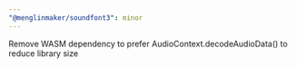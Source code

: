 ```yaml
---
"@menglinmaker/soundfont3": minor
---
```


Remove WASM dependency to prefer AudioContext.decodeAudioData() to reduce library size
